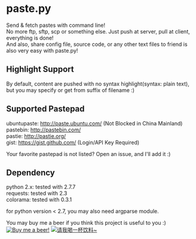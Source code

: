 paste.py
========

Send & fetch pastes with command line!  
No more ftp, sftp, scp or something else. Just push at server, pull at client, everything is done!  
And also, share config file, source code, or any other text files to friend is also very easy with paste.py!

Highlight Support
----------------

By default, content are pushed with no syntax highlight(syntax: plain text), but you may specify or get from suffix of filename :)

Supported Pastepad
------------------

ubuntupaste:	http://paste.ubuntu.com/ (Not Blocked in China Mainland)  
pastebin:		http://pastebin.com/  
pastie:			http://pastie.org/  
gist:           https://gist.github.com/ (Login/API Key Required)

Your favorite pastepad is not listed? Open an issue, and I'll add it :)

Dependency
----------

python 2.x:	tested with 2.7.7  
requests:	tested with 2.3  
colorama:   tested with 0.3.1

for python version < 2.7, you may also need argparse module.

You may buy me a beer if you think this project is useful to you :)  
[![Buy me a beer!](https://www.paypal.com/en_US/i/btn/btn_donate_LG.gif)](https://www.paypal.com/cgi-bin/webscr?cmd=_s-xclick&hosted_button_id=67RKC8NB5RQNE)
[![请我喝一杯饮料~](https://cdn.jackyyf.me/images/alipay.png)](https://me.alipay.com/jackyyf)
